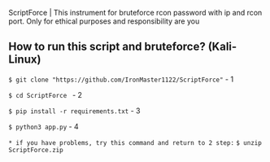 ScriptForce | This instrument for bruteforce rcon password with ip and rcon port.
Only for ethical purposes and responsibility are you

## How to run this script and bruteforce? (Kali-Linux)

`$ git clone "https://github.com/IronMaster1122/ScriptForce"` - 1

`$ cd ScriptForce ` - 2

`$ pip install -r requirements.txt` - 3

`$ python3 app.py` - 4

`* if you have problems, try this command and return to 2 step:`
`$ unzip ScriptForce.zip`
